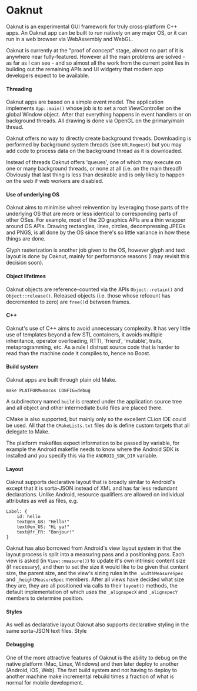 # Oaknut

Oaknut is an experimental GUI framework for truly cross-platform C++ apps. An Oaknut
app can be built to run natively on any major OS, or it can run in a web browser
via WebAssembly and WebGL. 

Oaknut is currently at the "proof of concept" stage, almost no part of it is
anywhere near fully-featured. However all the main problems are solved - as far as I 
can see - and so almost all the work from the current point lies in 
building out the remaining APIs and UI widgetry that modern app developers 
expect to be available.

#### Threading
Oaknut apps are based on a simple event model. The application implements `App::main()`
whose job is to set a root ViewController on the global Window object. After that 
everything happens in event handlers or on background threads. All drawing is done
via OpenGL on the primary/main thread.

Oaknut offers no way to directly create background threads. Downloading is performed
by background system threads (see `URLRequest`) but you may add code to process data 
on the background thread as it is downloaded.
 
Instead of threads Oaknut offers 'queues', one of which may execute on one or many 
background threads, or none at all (i.e. on the main thread!) Obviously that last 
thing is less than desirable and is only likely to happen on the web if
web workers are disabled.


#### Use of underlying OS
Oaknut aims to minimise wheel reinvention by leveraging those parts of the underlying
OS that are more or less identical to corresponding parts of other OSes. For example,
most of the 2D graphics APIs are a thin wrapper around OS APIs. Drawing rectangles,
lines, circles, decompressing JPEGs and PNGS, is all done by the OS since there's so 
little variance in how these things are done. 

Glyph rasterization is another job given to the OS, however glyph and text layout 
is done by Oaknut, mainly for performance reasons (I may revisit this decision soon).


#### Object lifetimes
Oaknut objects are reference-counted via the APIs `Object::retain()` and
`Object::release()`. Released objects (i.e. those whose refcount has decremented to zero)
are `free()`d between frames.


#### C++
Oaknut's use of C++ aims to avoid unnecessary complexity. It has very little
use of templates beyond a few STL containers, it avoids multiple inheritance, 
operator overloading, RTTI, 'friend', 'mutable', traits, metaprogramming, etc. 
As a rule I distrust source code that is harder to read than the machine 
code it compiles to, hence no Boost.



#### Build system
Oaknut apps are built through plain old Make. 
```
make PLATFORM=macos CONFIG=debug
```
A subdirectory named `build` is created under the application source tree and
all object and other intermediate build files are placed there.

CMake is also supported, but mainly only so the excellent CLion 
IDE could be used. All that the `CMakeLists.txt` files do is define 
custom targets that all delegate to Make.

The platform makefiles expect information to be passed by variable,
for example the Android makefile needs to know where the Android SDK
is installed and you specify this via the `ANDROID_SDK_DIR` variable.


#### Layout
Oaknut supports declarative layout that is broadly similar to Android's
except that it is sorta-JSON instead of XML and has far less
redundant declarations. Unlike Android, resource qualifiers are 
allowed on individual attributes as well as files, e.g.

```
Label: {
	id: hello
	text@en_GB: "Hello!"
	text@en_US: "Hi ya!"
	text@fr_FR: "Bonjour!"
}
```

Oaknut has also borrowed from Android's view layout system in that 
the layout process is split into a measuring pass and a positioning 
pass. Each view is asked (in `View::measure()`) to update it's own
intrinsic content size (if necessary), and then to set the size it 
would like to be given that content size, the parent size,
and the view's sizing rules in the `_widthMeasureSpec` and
`_heightMeasureSpec` members. After all views have decided what size
they are, they are all positioned via calls to their `layout()` methods,
the default implementation of which uses the `_alignspecX` and 
`_alignspecY` members to determine position.

#### Styles
As well as declarative layout Oaknut also supports declarative styling
in the same sorta-JSON text files. Style

#### Debugging

One of the more attractive features of Oaknut is the ability
to debug on the native platform (Mac, Linux, Windows) and then
later deploy to another (Android, iOS, Web). The fast build system
and not having to deploy to another machine make incremental
rebuild times a fraction of what is normal for mobile development.

